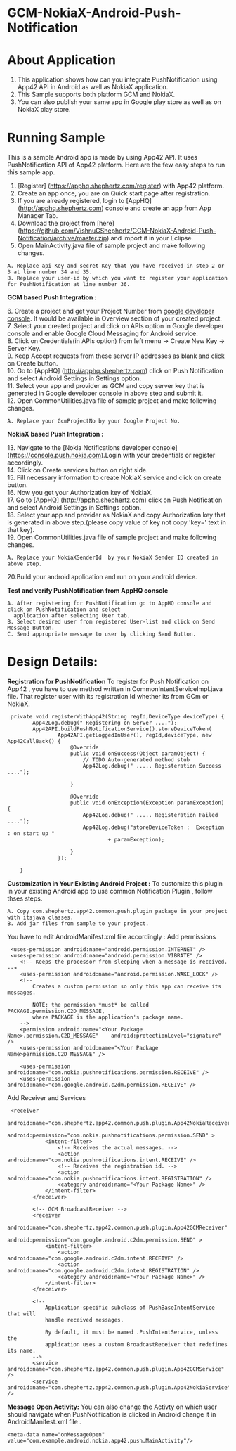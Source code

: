 GCM-NokiaX-Android-Push-Notification
================================

# About Application

1. This application shows how can you integrate PushNotification using App42 API in Android as well as NokiaX application.
2. This Sample supports both platform GCM and NokiaX.
3. You can also publish your same app in Google play store as well as on NokiaX play store.

# Running Sample

This is a sample Android app is made by using App42  API. It uses PushNotification API of App42 platform.
Here are the few easy steps to run this sample app.

1. [Register] (https://apphq.shephertz.com/register) with App42 platform.
2. Create an app once, you are on Quick start page after registration.
3. If you are already registered, login to [AppHQ] (http://apphq.shephertz.com) console and create an app from App Manager Tab.
4. Download the project from [here] (https://github.com/VishnuGShephertz/GCM-NokiaX-Android-Push-Notification/archive/master.zip) and import it in your Eclipse.
5. Open MainActivity.java file of sample project and make following changes.

```
A. Replace api-Key and secret-Key that you have received in step 2 or 3 at line number 34 and 35.
B. Replace your user-id by which you want to register your application for PushNotification at line number 36.
```

<b>GCM based Push Integration :</b><div style="clear:both"></div>
6. Create a project and get your Project Number from [google developer console](https://cloud.google.com/console/project). It would be available in Overview section of your created project.<div style="clear:both"></div>
7. Select your created project and click on APIs option in Google developer console and enable Google Cloud Messaging for Android service.<div style="clear:both"></div>
8. Click on Credentials(in APIs option) from left menu -> Create New Key -> Server Key.<div style="clear:both"></div>
9. Keep Accept requests from these server IP addresses as blank and click on Create button.<div style="clear:both"></div>
10. Go to [AppHQ] (http://apphq.shephertz.com) click on Push Notification and select Android Settings in Settings option.<div style="clear:both"></div>
11. Select your app and provider as GCM and copy server key that is generated in Google developer console in above step and submit it.<div style="clear:both"></div>
12. Open CommonUtilities.java file of sample project and make following changes.

```
A. Replace your GcmProjectNo by your Google Project No.
```

__NokiaX based Push Integration :__ <div style="clear:both"></div>
13. Navigate to the [Nokia Notifications developer console] (https://console.push.nokia.com).Login with your credentials or register accordingly.<div style="clear:both"></div>
14. Click on Create services button on right side.<div style="clear:both"></div>
15. Fill necessary information to create NokiaX service and click on create button.<div style="clear:both"></div>
16. Now you get your Authorization key of NokiaX.<div style="clear:both"></div>
17. Go to [AppHQ] (http://apphq.shephertz.com) click on Push Notification and select Android Settings in Settings option.<div style="clear:both"></div>
18. Select your app and provider as NokiaX and copy Authorization key that is generated in above step.(please copy value of key not copy 'key=' text in that key).<div style="clear:both"></div>
19. Open CommonUtilities.java file of sample project and make following changes.

```
A. Replace your NokiaXSenderId  by your NokiaX Sender ID created in above step.
```


20.Build your android application and run on your android device.

__Test and verify PushNotification from AppHQ console__
 
```
A. After registering for PushNotification go to AppHQ console and click on PushNotification and select
  application after selecting User tab.
B. Select desired user from registered User-list and click on Send Message Button.
C. Send appropriate message to user by clicking Send Button.

```
# Design Details:

__Registration for PushNotification__ To register for Push Notification on App42 , you have to use method written in CommonIntentServiceImpl.java file. That register user with its registration Id whether its from GCm or NokiaX.
 
```
 private void registerWithApp42(String regId,DeviceType deviceType) {
		App42Log.debug(" Registering on Server ....");
		App42API.buildPushNotificationService().storeDeviceToken(
				App42API.getLoggedInUser(), regId,deviceType, new App42CallBack() {
					@Override
					public void onSuccess(Object paramObject) {
						// TODO Auto-generated method stub
						App42Log.debug(" ..... Registeration Success ....");
					
					}

					@Override
					public void onException(Exception paramException) {
						App42Log.debug(" ..... Registeration Failed ....");
						App42Log.debug("storeDeviceToken :  Exception : on start up "
								+ paramException);

					}
				});

	}

```

__Customization in Your Existing Android Project :__ To customize this plugin in your existing Android app to use common Notification Plugin , follow thses steps.

```
A. Copy com.shephertz.app42.common.push.plugin package in your project with itsjava classes.
B. Add jar files from sample to your project.
```
You have to edit  AndroidManifest.xml file accordingly :
Add permissions

```
 <uses-permission android:name="android.permission.INTERNET" />
 <uses-permission android:name="android.permission.VIBRATE" />
    <!-- Keeps the processor from sleeping when a message is received. -->
    <uses-permission android:name="android.permission.WAKE_LOCK" />
    <!--
        Creates a custom permission so only this app can receive its messages.

        NOTE: the permission *must* be called PACKAGE.permission.C2D_MESSAGE,
        where PACKAGE is the application's package name.
    -->
    <permission android:name="<Your Package Name>.permission.C2D_MESSAGE"    android:protectionLevel="signature" />
    <uses-permission android:name="<Your Package Name>permission.C2D_MESSAGE" />

    <uses-permission android:name="com.nokia.pushnotifications.permission.RECEIVE" />
    <uses-permission android:name="com.google.android.c2dm.permission.RECEIVE" />
```
Add Receiver and Services
```
 <receiver
            android:name="com.shephertz.app42.common.push.plugin.App42NokiaReceiver"
            android:permission="com.nokia.pushnotifications.permission.SEND" >
            <intent-filter>
                <!-- Receives the actual messages. -->
                <action android:name="com.nokia.pushnotifications.intent.RECEIVE" />
                <!-- Receives the registration id. -->
                <action android:name="com.nokia.pushnotifications.intent.REGISTRATION" />
                <category android:name="<Your Package Name>" />
            </intent-filter>
        </receiver>
        
        <!-- GCM BroadcastReceiver -->
        <receiver
            android:name="com.shephertz.app42.common.push.plugin.App42GCMReceiver"
            android:permission="com.google.android.c2dm.permission.SEND" >
            <intent-filter>
                <action android:name="com.google.android.c2dm.intent.RECEIVE" />
                <action android:name="com.google.android.c2dm.intent.REGISTRATION" />
                <category android:name="<Your Package Name>" />
            </intent-filter>
        </receiver>
        
        <!--
            Application-specific subclass of PushBaseIntentService that will
            handle received messages.
            
            By default, it must be named .PushIntentService, unless the
            application uses a custom BroadcastReceiver that redefines its name.
        -->
        <service android:name="com.shephertz.app42.common.push.plugin.App42GCMService" />
        <service android:name="com.shephertz.app42.common.push.plugin.App42NokiaService" />
```
__Message Open Activity:__ You can also change the Activty on which user should navigate when PushNotification is clicked in Android change it in AndroidManifest.xml file .
```
<meta-data name="onMessageOpen" value="com.example.android.nokia.app42.push.MainActivity"/>
```


